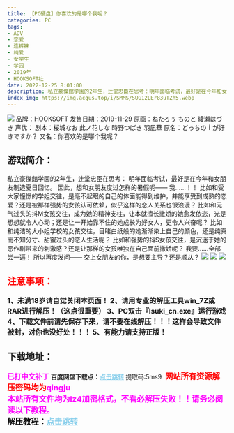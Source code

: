 ```yaml
---
title: 【PC硬盘】你喜欢的是哪个我呢？
categories: PC
tags:
- ADV
- 恋爱
- 连裤袜
- 纯爱
- 女学生
- 学园
- 2019年
- HOOKSOFT社
date: 2022-12-25 8:01:00
description: 私立豪傑館学園的2年生，辻堂忠臣在思考：明年面临考试，最好是在今年和女朋友制造夏日回忆。因此，想和女朋友度过怎样的暑假呢——我……！！
index_img: https://img.acgus.top/i/SMMS/SUG12LEr83uTZh5.webp
---
```

![](https://img.acgus.top/i/SMMS/SUG12LEr83uTZh5.webp)
品牌：HOOKSOFT
发售日期：2019-11-29
原画：ねたろぅ ものと 綾瀬はづき
声优：
剧本：桜城なお 此ノ花しな 時野つばき 羽凪華
原名：どっちのｉが好きですか？
又名：你喜欢的是哪个我呢？

## 游戏简介：
私立豪傑館学園的2年生，辻堂忠臣在思考：
明年面临考试，最好是在今年和女朋友制造夏日回忆。
因此，想和女朋友度过怎样的暑假呢——
我……！！
比如和受大家憧憬的学姐交往，是毫不起眼的自己的体面能得到维护，并能享受到成熟的恋爱？还是被那样强势的女孩认可依赖，似乎这样的恋人关系也很浪漫？
比如和元气过头的抖M女孩交往，成为她的精神支柱，让本就擅长撒娇的她愈发依恋，光是想想就令人心动；还是让一开始靠不住的她成长为好女人，更令人兴奋呢？
比如和纯洁的大小姐学校的女孩交往，目睹白纸般的她渐渐染上自己的颜色，还是纯真而不知分寸、甜蜜过头的恋人生活呢？
比如和强势的抖S女孩交往，是沉迷于她的恶作剧带来的刺激感？还是让那样的女孩唯独在自己面前撒娇呢？
我要……全部尝一遍！
所以再度发问——
交上女朋友的你，是想要主导？还是顺从？
![](https://img.acgus.top/i/SMMS/JS6XZqg8cVykUOI.webp)
![](https://img.acgus.top/i/SMMS/frx7GshBaLUe3TJ.webp)
![](https://img.acgus.top/i/SMMS/Sluhi4fYAJadvcr.webp)




## <font color=#FF0000 >注意事项：</font>
<font size=3><b>1、未满18岁请自觉关闭本页面！
2、请用专业的解压工具win_7Z或RAR进行解压！（这点很重要）
3、PC双击『Isuki_cn.exe』运行游戏
4、下载文件前请先保存下来，请不要在线解压！！！这样会导致文件被封，对你也没好处！！！
5、有能力请支持正版！</b></font>

## 下载地址：
<font color=#FF00FF size=3><b>已打中文补丁</b></font>
<b>百度网盘下载点：</b><a href="https://pan.baidu.com/s/1HiUvfhcvtqPLGlRHjW1LtQ?pwd=5ms9" style="color: #87CEEB;"><b>点击跳转</b></a> 提取码:5ms9
<a style="padding: 0" href="https://post.qingju.org/AD/"><img style="max-width:100%" src="https://img.acgus.top/i/2024/07/478f689b8021d8d499ab43d21acf137a.gif" alt=""></a>
<b><font color=#FF0000 size=4>网站所有资源解压密码均为</b></font><b><font color=#FF00FF size=4>qingju</font><font color=#FF0000 ></font></b><br><b><font color=#FF00FF size=4>本站所有文件均为lz4加密格式，不看必解压失败！！请务必阅读以下教程。</b></font><br><b><font color=#000 size=4>解压教程：</b><a href="https://post.qingju.org/tutorial/000/" style="color: #87CEEB;"><b>点击跳转</b></a>